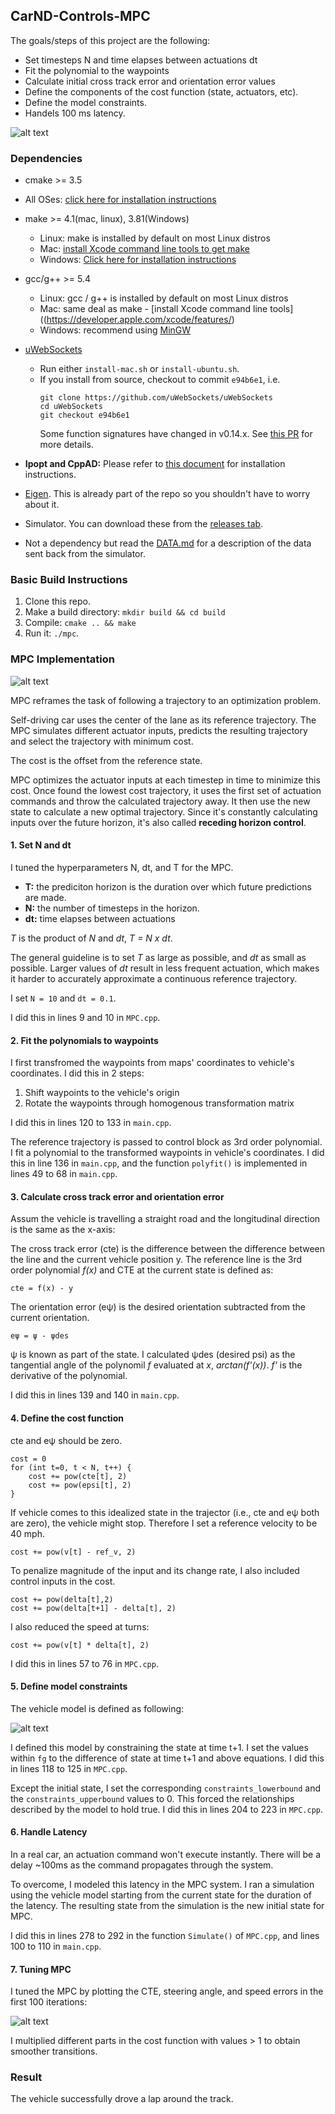## CarND-Controls-MPC

The goals/steps of this project are the following:

* Set timesteps N and time elapses between actuations dt
* Fit the polynomial to the waypoints
* Calculate initial cross track error and orientation error values
* Define the components of the cost function (state, actuators, etc).
* Define the model constraints.
* Handels 100 ms latency.


[//]: # (Image References)
[image1]: ./images/mpc_setup.png
[image2]: ./images/kinetic_model.png
[image3]: ./images/figure_1.png
[image4]: ./images/mpc.gif

![alt text][image4]

### Dependencies

* cmake >= 3.5
 * All OSes: [click here for installation instructions](https://cmake.org/install/)
* make >= 4.1(mac, linux), 3.81(Windows)
  * Linux: make is installed by default on most Linux distros
  * Mac: [install Xcode command line tools to get make](https://developer.apple.com/xcode/features/)
  * Windows: [Click here for installation instructions](http://gnuwin32.sourceforge.net/packages/make.htm)
* gcc/g++ >= 5.4
  * Linux: gcc / g++ is installed by default on most Linux distros
  * Mac: same deal as make - [install Xcode command line tools]((https://developer.apple.com/xcode/features/)
  * Windows: recommend using [MinGW](http://www.mingw.org/)
* [uWebSockets](https://github.com/uWebSockets/uWebSockets)
  * Run either `install-mac.sh` or `install-ubuntu.sh`.
  * If you install from source, checkout to commit `e94b6e1`, i.e.
    ```
    git clone https://github.com/uWebSockets/uWebSockets
    cd uWebSockets
    git checkout e94b6e1
    ```
    Some function signatures have changed in v0.14.x. See [this PR](https://github.com/udacity/CarND-MPC-Project/pull/3) for more details.

* **Ipopt and CppAD:** Please refer to [this document](https://github.com/udacity/CarND-MPC-Project/blob/master/install_Ipopt_CppAD.md) for installation instructions.
* [Eigen](http://eigen.tuxfamily.org/index.php?title=Main_Page). This is already part of the repo so you shouldn't have to worry about it.
* Simulator. You can download these from the [releases tab](https://github.com/udacity/self-driving-car-sim/releases).
* Not a dependency but read the [DATA.md](./DATA.md) for a description of the data sent back from the simulator.

### Basic Build Instructions
1. Clone this repo.
2. Make a build directory: `mkdir build && cd build`
3. Compile: `cmake .. && make`
4. Run it: `./mpc`.


### MPC Implementation

![alt text][image1]

MPC reframes the task of following a trajectory to an optimization problem. 
 
Self-driving car uses the center of the lane as its reference trajectory. The MPC simulates different actuator inputs, predicts the resulting trajectory and select the trajectory with minimum cost. 
 
The cost is the offset from the reference state.

MPC optimizes the actuator inputs at each timestep in time to minimize this cost. Once found the lowest cost trajectory, it uses the first set of actuation commands and throw the calculated trajectory away. It then use the new state to calculate a new optimal trajectory. Since it's constantly calculating inputs over the future horizon, it's also called **receding horizon control**.


#### 1. Set N and dt
I tuned the hyperparameters N, dt, and T for the MPC.

* **T:** the prediciton horizon is the duration over which future predictions are made. 
* **N:** the number of timesteps in the horizon. 
* **dt:** time elapses between actuations

*T* is the product of *N* and *dt*, *T = N x dt*.

The general guideline is to set *T* as large as possible, and *dt* as small as possible. Larger values of *dt* result in less frequent actuation, which makes it harder to accurately approximate a continuous reference trajectory.

I set `N = 10` and `dt = 0.1`.

I did this in lines 9 and 10 in `MPC.cpp`.

#### 2. Fit the polynomials to waypoints

I first transfromed the waypoints from maps' coordinates to vehicle's coordinates. I did this in 2 steps:

1. Shift waypoints to the vehicle's origin
2. Rotate the waypoints through homogenous transformation matrix

I did this in lines 120 to 133 in `main.cpp`.

The reference trajectory is passed to control block as 3rd order polynomial. I fit a polynomial to the transformed waypoints in vehicle's coordinates. I did this in line 136 in `main.cpp`, and the function `polyfit()` is implemented in lines 49 to 68 in `main.cpp`.

#### 3. Calculate cross track error and orientation error

Assum the vehicle is travelling a straight road and the longitudinal direction is the same as the x-axis:

The cross track error (cte) is the difference between the difference between the line and the current vehicle position y. The reference line is the 3rd order polynomial *f(x)* and CTE at the current state is defined as:

```
cte = f(x) - y
```

The orientation error (eψ) is the desired orientation subtracted from the current orientation.

```
eψ = ψ - ψdes
```
	
ψ is known as part of the state. I calculated ψdes (desired psi) as the tangential angle of the polynomil *f* evaluated at *x*, *arctan(f'(x))*. *f'* is the derivative of the polynomial.

I did this in lines 139 and 140 in `main.cpp`.

#### 4. Define the cost function

cte and eψ should be zero. 

```
cost = 0
for (int t=0, t < N, t++) {
	cost += pow(cte[t], 2)
	cost += pow(epsi[t], 2)
}
```

If vehicle comes to this idealized state in the trajector (i.e., cte and eψ both are zero), the vehicle might stop. Therefore I set a reference velocity to be 40 mph.

```
cost += pow(v[t] - ref_v, 2)
```

To penalize magnitude of the input and its change rate, I also included control inputs in the cost.

```
cost += pow(delta[t],2)
cost += pow(delta[t+1] - delta[t], 2) 
```

I also reduced the speed at turns:

```
cost += pow(v[t] * delta[t], 2)
```


I did this in lines 57 to 76 in `MPC.cpp`.


#### 5. Define model constraints

The vehicle model is defined as following:

![alt text][image2]

I defined this model by constraining the state at time t+1. I set the values within `fg` to the difference of state at time t+1 and above equations. I did this in lines 118 to 125 in `MPC.cpp`. 

Except the initial state, I set the corresponding `constraints_lowerbound` and the `constraints_upperbound` values to 0. This forced the relationships described by the model to hold true. I did this in lines 204 to 223 in `MPC.cpp`.
 
#### 6. Handle Latency

In a real car, an actuation command won't execute instantly. There will be a delay ~100ms as the command propagates through the system.

To overcome, I modeled this latency in the MPC system. I ran a simulation using the vehicle model starting from the current state for the duration of the latency. The resulting state from the simulation is the new initial state for MPC.

I did this in lines 278 to 292 in the function `Simulate()` of `MPC.cpp`, and lines 100 to 110 in `main.cpp`.

#### 7. Tuning MPC

I tuned the MPC by plotting the CTE, steering angle, and speed errors in the first 100 iterations:

![alt text][image3]

I multiplied different parts in the cost function with values > 1 to obtain smoother transitions.

### Result

The vehicle successfully drove a lap around the track.
